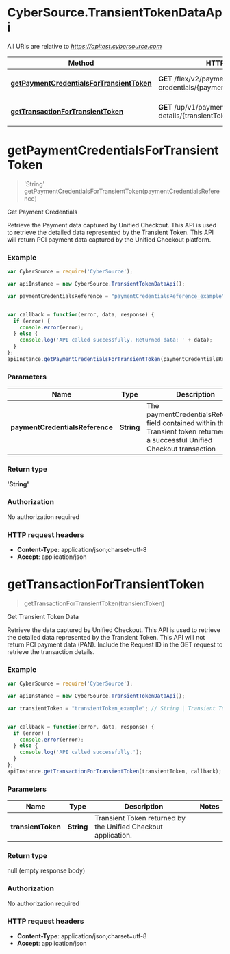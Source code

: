 # CyberSource.TransientTokenDataApi

All URIs are relative to *https://apitest.cybersource.com*

Method | HTTP request | Description
------------- | ------------- | -------------
[**getPaymentCredentialsForTransientToken**](TransientTokenDataApi.md#getPaymentCredentialsForTransientToken) | **GET** /flex/v2/payment-credentials/{paymentCredentialsReference} | Get Payment Credentials
[**getTransactionForTransientToken**](TransientTokenDataApi.md#getTransactionForTransientToken) | **GET** /up/v1/payment-details/{transientToken} | Get Transient Token Data


<a name="getPaymentCredentialsForTransientToken"></a>
# **getPaymentCredentialsForTransientToken**
> 'String' getPaymentCredentialsForTransientToken(paymentCredentialsReference)

Get Payment Credentials

Retrieve the Payment data captured by Unified Checkout. This API is used to retrieve the detailed data represented by the Transient Token. This API will return PCI payment data captured by the Unified Checkout platform.

### Example
```javascript
var CyberSource = require('CyberSource');

var apiInstance = new CyberSource.TransientTokenDataApi();

var paymentCredentialsReference = "paymentCredentialsReference_example"; // String | The paymentCredentialsReference field contained within the Transient token returned from a successful Unified Checkout transaction 


var callback = function(error, data, response) {
  if (error) {
    console.error(error);
  } else {
    console.log('API called successfully. Returned data: ' + data);
  }
};
apiInstance.getPaymentCredentialsForTransientToken(paymentCredentialsReference, callback);
```

### Parameters

Name | Type | Description  | Notes
------------- | ------------- | ------------- | -------------
 **paymentCredentialsReference** | **String**| The paymentCredentialsReference field contained within the Transient token returned from a successful Unified Checkout transaction  | 

### Return type

**'String'**

### Authorization

No authorization required

### HTTP request headers

 - **Content-Type**: application/json;charset=utf-8
 - **Accept**: application/json

<a name="getTransactionForTransientToken"></a>
# **getTransactionForTransientToken**
> getTransactionForTransientToken(transientToken)

Get Transient Token Data

Retrieve the data captured by Unified Checkout. This API is used to retrieve the detailed data represented by the Transient Token. This API will not return PCI payment data (PAN). Include the Request ID in the GET request to retrieve the transaction details.

### Example
```javascript
var CyberSource = require('CyberSource');

var apiInstance = new CyberSource.TransientTokenDataApi();

var transientToken = "transientToken_example"; // String | Transient Token returned by the Unified Checkout application. 


var callback = function(error, data, response) {
  if (error) {
    console.error(error);
  } else {
    console.log('API called successfully.');
  }
};
apiInstance.getTransactionForTransientToken(transientToken, callback);
```

### Parameters

Name | Type | Description  | Notes
------------- | ------------- | ------------- | -------------
 **transientToken** | **String**| Transient Token returned by the Unified Checkout application.  | 

### Return type

null (empty response body)

### Authorization

No authorization required

### HTTP request headers

 - **Content-Type**: application/json;charset=utf-8
 - **Accept**: application/json

